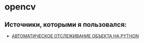 # opencv

## Источники, которыми я пользовался: 
+ [АВТОМАТИЧЕСКОЕ ОТСЛЕЖИВАНИЕ ОБЪЕКТА НА PYTHON](#https://robotos.in/uroki/avtomaticheskoe-otslezhivanie-ob-ekta-na-python)


